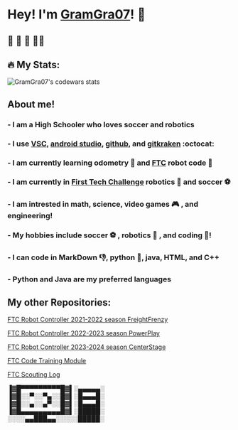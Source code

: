 # Hey! I'm [GramGra07][prof]! :wave:

## :see_no_evil: :hear_no_evil: :speak_no_evil: :man_technologist: 

## :fire: My Stats:

![GramGra07's codewars stats](https://www.codewars.com/users/GramGra07/badges/large)

## About me!

### - I am a High Schooler who loves soccer and robotics

### - I use [VSC][vsca], [android studio][as], [github][githuba], and [gitkraken][gitkrakena] :octocat:

### - I am currently learning odometry :thought_balloon: and [FTC][ftc] robot code :nut_and_bolt:

### - I am currently in [First Tech Challenge][ftc] robotics :nut_and_bolt: and soccer :soccer:

### - I am intrested in math, science, video games :video_game: , and engineering!

### - My hobbies include soccer :soccer: , robotics :nut_and_bolt: , and coding :metal:!

### - I can code in MarkDown :-1:, python :snake:, java, HTML, and C++
  
### - Python and Java are my preferred languages

## My other Repositories:
[FTC Robot Controller 2021-2022 season FreightFrenzy][freight]
  
[FTC Robot Controller 2022-2023 season PowerPlay][power]

[FTC Robot Controller 2023-2024 season CenterStage][stage]

[FTC Code Training Module][train]
  
[FTC Scouting Log][scout]
  


▐▓█▀▀▀▀▀▀▀▀▀█▓▌░▄▄▄▄▄░                                        
▐▓█░░▀░░▀▄░░█▓▌░█▄▄▄█░                                        
▐▓█░░▄░░▄▀░░█▓▌░█▄▄▄█░                                        
▐▓█▄▄▄▄▄▄▄▄▄█▓▌░█████░                                        
░░░░▄▄███▄▄░░░░░█████░


[prof]: https://github.com/GramGra07
[gitkrakena]:https://www.gitkraken.com/
[vsca]: https://code.visualstudio.com/
[as]: https://developer.android.com/studio
[githuba]: https://github.com/
[ftc]: https://www.firstinspires.org/robotics/ftc
[freight]: https://github.com/GramGra07/FtcRobotController-10448-2021
[power]: https://github.com/GramGra07/FtcRobotController-10448-2022-23
[train]: https://github.com/GramGra07/WHS-FTC-GramGra07-Code_Training_Mod
[scout]: https://github.com/GramGra07/FTCScoutingLogger
[feed]: https://gramgra07.github.io/CTMWeb/
[stage]: https://github.com/GramGra07/FtcRobotController_2023-24
